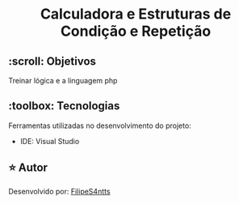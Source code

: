 <h1 align="center">Calculadora e Estruturas de Condição e Repetição</h1>



<h2 id=objective>:scroll: Objetivos</h2>

Treinar lógica e a linguagem php


<h2 id=technology>:toolbox: Tecnologias</h2>

Ferramentas utilizadas no desenvolvimento do projeto:

- IDE: Visual Studio

<h2 id=author>⭐️ Autor</h2>

Desenvolvido por: <a href="www.linkedin.com/in/filipesantanawrk" target="_blank">FilipeS4ntts</a>
